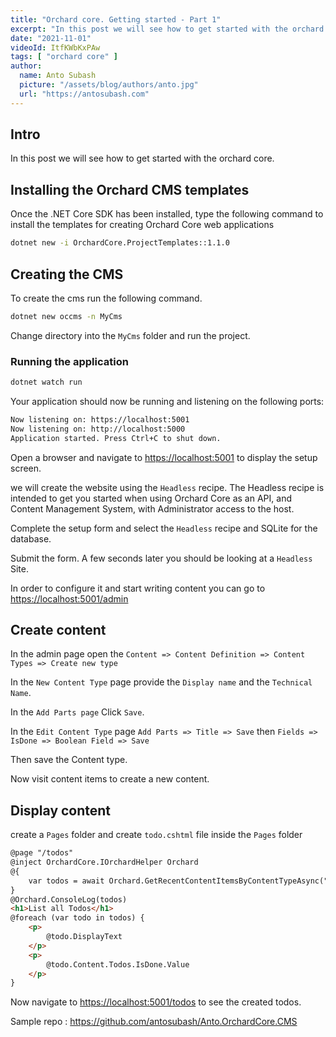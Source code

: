 ```yaml
---
title: "Orchard core. Getting started - Part 1"
excerpt: "In this post we will see how to get started with the orchard core."
date: "2021-11-01"
videoId: ItfKWbKxPAw
tags: [ "orchard core" ]
author:
  name: Anto Subash
  picture: "/assets/blog/authors/anto.jpg"
  url: "https://antosubash.com"
---
```


## Intro

In this post we will see how to get started with the orchard core.

## Installing the Orchard CMS templates

Once the .NET Core SDK has been installed, type the following command to install the templates for creating Orchard Core web applications

```bash
dotnet new -i OrchardCore.ProjectTemplates::1.1.0
```

## Creating the CMS

To create the cms run the following command.

```bash
dotnet new occms -n MyCms
```

Change directory into the `MyCms` folder and run the project.

### Running the application

```bash
dotnet watch run
```

Your application should now be running and listening on the following ports:

```bash
Now listening on: https://localhost:5001
Now listening on: http://localhost:5000
Application started. Press Ctrl+C to shut down.
```

Open a browser and navigate to <https://localhost:5001> to display the setup screen.

we will create the website using the `Headless` recipe. The Headless recipe is intended to get you started when using Orchard Core as an API, and Content Management System, with Administrator access to the host.

Complete the setup form and select the `Headless` recipe and SQLite for the database.

Submit the form. A few seconds later you should be looking at a `Headless` Site.

In order to configure it and start writing content you can go to <https://localhost:5001/admin>

## Create content

In the admin page open the `Content => Content Definition => Content Types => Create new type`

In the `New Content Type` page provide the `Display name` and the `Technical Name`.

In the `Add Parts page` Click `Save`.

In the `Edit Content Type` page `Add Parts => Title => Save` then `Fields => IsDone => Boolean Field => Save`

Then save the Content type.

Now visit content items to create a new content.

## Display content

create a `Pages` folder and create `todo.cshtml` file inside the `Pages` folder

```html
@page "/todos"
@inject OrchardCore.IOrchardHelper Orchard
@{
    var todos = await Orchard.GetRecentContentItemsByContentTypeAsync("Todos");
}
@Orchard.ConsoleLog(todos)
<h1>List all Todos</h1>
@foreach (var todo in todos) {
    <p>
        @todo.DisplayText
    </p>
    <p>
        @todo.Content.Todos.IsDone.Value
    </p>
}
```

Now navigate to <https://localhost:5001/todos> to see the created todos.

Sample repo : <https://github.com/antosubash/Anto.OrchardCore.CMS>
